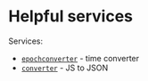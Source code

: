 # **Helpful services**

Services:

- [`epochconverter`](https://www.epochconverter.com/) - time converter
- [`converter`](https://www.convertonline.io/convert/js-to-json) - JS to JSON
